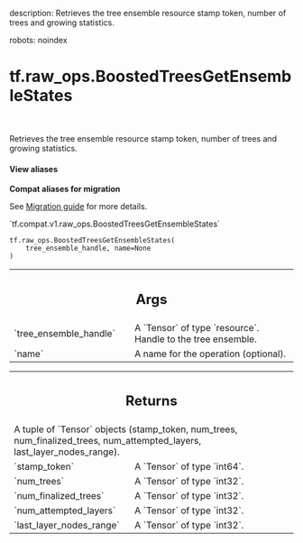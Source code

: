 description: Retrieves the tree ensemble resource stamp token, number of trees and growing statistics.

robots: noindex

# tf.raw_ops.BoostedTreesGetEnsembleStates

<!-- Insert buttons and diff -->

<table class="tfo-notebook-buttons tfo-api nocontent" align="left">

</table>



Retrieves the tree ensemble resource stamp token, number of trees and growing statistics.

<section class="expandable">
  <h4 class="showalways">View aliases</h4>
  <p>
<b>Compat aliases for migration</b>
<p>See
<a href="https://www.tensorflow.org/guide/migrate">Migration guide</a> for
more details.</p>
<p>`tf.compat.v1.raw_ops.BoostedTreesGetEnsembleStates`</p>
</p>
</section>

<pre class="devsite-click-to-copy prettyprint lang-py tfo-signature-link">
<code>tf.raw_ops.BoostedTreesGetEnsembleStates(
    tree_ensemble_handle, name=None
)
</code></pre>



<!-- Placeholder for "Used in" -->


<!-- Tabular view -->
 <table class="responsive fixed orange">
<colgroup><col width="214px"><col></colgroup>
<tr><th colspan="2"><h2 class="add-link">Args</h2></th></tr>

<tr>
<td>
`tree_ensemble_handle`
</td>
<td>
A `Tensor` of type `resource`.
Handle to the tree ensemble.
</td>
</tr><tr>
<td>
`name`
</td>
<td>
A name for the operation (optional).
</td>
</tr>
</table>



<!-- Tabular view -->
 <table class="responsive fixed orange">
<colgroup><col width="214px"><col></colgroup>
<tr><th colspan="2"><h2 class="add-link">Returns</h2></th></tr>
<tr class="alt">
<td colspan="2">
A tuple of `Tensor` objects (stamp_token, num_trees, num_finalized_trees, num_attempted_layers, last_layer_nodes_range).
</td>
</tr>
<tr>
<td>
`stamp_token`
</td>
<td>
A `Tensor` of type `int64`.
</td>
</tr><tr>
<td>
`num_trees`
</td>
<td>
A `Tensor` of type `int32`.
</td>
</tr><tr>
<td>
`num_finalized_trees`
</td>
<td>
A `Tensor` of type `int32`.
</td>
</tr><tr>
<td>
`num_attempted_layers`
</td>
<td>
A `Tensor` of type `int32`.
</td>
</tr><tr>
<td>
`last_layer_nodes_range`
</td>
<td>
A `Tensor` of type `int32`.
</td>
</tr>
</table>

